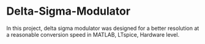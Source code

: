 # Delta-Sigma-Modulator
In this project, delta sigma modulator was designed for a better resolution at a reasonable conversion speed in  MATLAB, LTspice, Hardware level.
